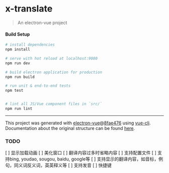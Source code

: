 # x-translate

> An electron-vue project

#### Build Setup

``` bash
# install dependencies
npm install

# serve with hot reload at localhost:9080
npm run dev

# build electron application for production
npm run build

# run unit & end-to-end tests
npm test


# lint all JS/Vue component files in `src/`
npm run lint

```

---

This project was generated with [electron-vue](https://github.com/SimulatedGREG/electron-vue)@[8fae476](https://github.com/SimulatedGREG/electron-vue/tree/8fae4763e9d225d3691b627e83b9e09b56f6c935) using [vue-cli](https://github.com/vuejs/vue-cli). Documentation about the original structure can be found [here](https://simulatedgreg.gitbooks.io/electron-vue/content/index.html).


### TODO

[ ] 显示加载动画
[ ] 美化窗口
[ ] 翻译内容过多时省略内容
[ ] 支持配置文件
    [ ] 支持bing, youdao, sougou, baidu, google等
    [ ] 支持显示的翻译内容，如音标，例句，同义词反义词，英英释义等
    [ ] 支持发音
    [ ] 快捷键